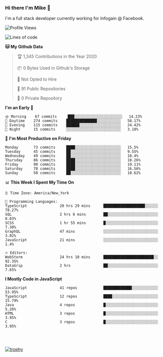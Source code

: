 ### Hi there I'm Mike 👋
I'm a full stack developer currently working for Infogain @ Facebook.

<!--START_SECTION:waka-->
![Profile Views](http://img.shields.io/badge/Profile%20Views-0-blue)

![Lines of code](https://img.shields.io/badge/From%20Hello%20World%20I%27ve%20Written-1.3%20million%20lines%20of%20code-blue)

**🐱 My Github Data** 

> 🏆 1,345 Contributions in the Year 2020
 > 
> 📦 0 Bytes Used in Github's Storage 
 > 
> 🚫 Not Opted to Hire
 > 
> 📜 91 Public Repositories
 > 
> 🔑 0 Private Repository 
 > 
**I'm an Early 🐤** 

```text
🌞 Morning    67 commits     ███░░░░░░░░░░░░░░░░░░░░░░   14.23% 
🌆 Daytime    274 commits    ██████████████░░░░░░░░░░░   58.17% 
🌃 Evening    115 commits    ██████░░░░░░░░░░░░░░░░░░░   24.42% 
🌙 Night      15 commits     ░░░░░░░░░░░░░░░░░░░░░░░░░   3.18%

```
📅 **I'm Most Productive on Friday** 

```text
Monday       73 commits     ████░░░░░░░░░░░░░░░░░░░░░   15.5% 
Tuesday      45 commits     ██░░░░░░░░░░░░░░░░░░░░░░░   9.55% 
Wednesday    49 commits     ██░░░░░░░░░░░░░░░░░░░░░░░   10.4% 
Thursday     86 commits     ████░░░░░░░░░░░░░░░░░░░░░   18.26% 
Friday       90 commits     ████░░░░░░░░░░░░░░░░░░░░░   19.11% 
Saturday     78 commits     ████░░░░░░░░░░░░░░░░░░░░░   16.56% 
Sunday       50 commits     ██░░░░░░░░░░░░░░░░░░░░░░░   10.62%

```


📊 **This Week I Spent My Time On** 

```text
⌚︎ Time Zone: America/New_York

💬 Programming Languages: 
TypeScript               20 hrs 29 mins      ███████████████████░░░░░░   78.27% 
SQL                      2 hrs 6 mins        ██░░░░░░░░░░░░░░░░░░░░░░░   8.03% 
SCSS                     1 hr 55 mins        █░░░░░░░░░░░░░░░░░░░░░░░░   7.38% 
GraphQL                  47 mins             ░░░░░░░░░░░░░░░░░░░░░░░░░   3.02% 
JavaScript               21 mins             ░░░░░░░░░░░░░░░░░░░░░░░░░   1.4%

🔥 Editors: 
WebStorm                 24 hrs 10 mins      ███████████████████████░░   92.35% 
DataGrip                 2 hrs               ██░░░░░░░░░░░░░░░░░░░░░░░   7.65%

```

**I Mostly Code in JavaScript** 

```text
JavaScript               41 repos            █████████████░░░░░░░░░░░░   53.95% 
TypeScript               12 repos            ████░░░░░░░░░░░░░░░░░░░░░   15.79% 
Java                     4 repos             █░░░░░░░░░░░░░░░░░░░░░░░░   5.26% 
HTML                     3 repos             █░░░░░░░░░░░░░░░░░░░░░░░░   3.95% 
C                        3 repos             █░░░░░░░░░░░░░░░░░░░░░░░░   3.95%

```



<!--END_SECTION:waka-->

##### &nbsp;
[![trophy](https://github-profile-trophy.vercel.app/?username=uptonm&theme=dracula)](https://github.com/ryo-ma/github-profile-trophy)

